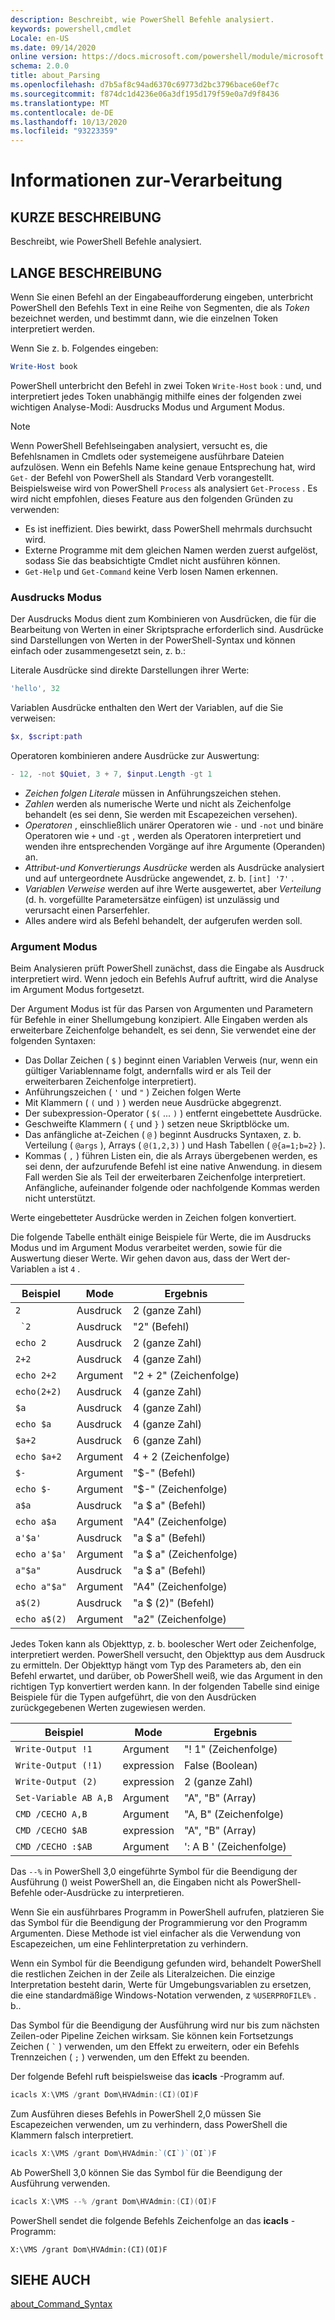 ```yaml
---
description: Beschreibt, wie PowerShell Befehle analysiert.
keywords: powershell,cmdlet
Locale: en-US
ms.date: 09/14/2020
online version: https://docs.microsoft.com/powershell/module/microsoft.powershell.core/about/about_parsing?view=powershell-5.1&WT.mc_id=ps-gethelp
schema: 2.0.0
title: about_Parsing
ms.openlocfilehash: d7b5af8c94ad6370c69773d2bc3796bace60ef7c
ms.sourcegitcommit: f874dc1d4236e06a3df195d179f59e0a7d9f8436
ms.translationtype: MT
ms.contentlocale: de-DE
ms.lasthandoff: 10/13/2020
ms.locfileid: "93223359"
---
```

# <a name="about-parsing"></a>Informationen zur-Verarbeitung

## <a name="short-description"></a>KURZE BESCHREIBUNG

Beschreibt, wie PowerShell Befehle analysiert.

## <a name="long-description"></a>LANGE BESCHREIBUNG

Wenn Sie einen Befehl an der Eingabeaufforderung eingeben, unterbricht PowerShell den Befehls Text in eine Reihe von Segmenten, die als _Token_ bezeichnet werden, und bestimmt dann, wie die einzelnen Token interpretiert werden.

Wenn Sie z. b. Folgendes eingeben:

```powershell
Write-Host book
```

PowerShell unterbricht den Befehl in zwei Token `Write-Host` `book` : und, und interpretiert jedes Token unabhängig mithilfe eines der folgenden zwei wichtigen Analyse-Modi: Ausdrucks Modus und Argument Modus.

> [!NOTE]
> Wenn PowerShell Befehlseingaben analysiert, versucht es, die Befehlsnamen in Cmdlets oder systemeigene ausführbare Dateien aufzulösen. Wenn ein Befehls Name keine genaue Entsprechung hat, wird `Get-` der Befehl von PowerShell als Standard Verb vorangestellt. Beispielsweise wird von PowerShell `Process` als analysiert `Get-Process` . Es wird nicht empfohlen, dieses Feature aus den folgenden Gründen zu verwenden:
>
> - Es ist ineffizient. Dies bewirkt, dass PowerShell mehrmals durchsucht wird.
> - Externe Programme mit dem gleichen Namen werden zuerst aufgelöst, sodass Sie das beabsichtigte Cmdlet nicht ausführen können.
> - `Get-Help` und `Get-Command` keine Verb losen Namen erkennen.

### <a name="expression-mode"></a>Ausdrucks Modus

Der Ausdrucks Modus dient zum Kombinieren von Ausdrücken, die für die Bearbeitung von Werten in einer Skriptsprache erforderlich sind. Ausdrücke sind Darstellungen von Werten in der PowerShell-Syntax und können einfach oder zusammengesetzt sein, z. b.:

Literale Ausdrücke sind direkte Darstellungen ihrer Werte:

```powershell
'hello', 32
```

Variablen Ausdrücke enthalten den Wert der Variablen, auf die Sie verweisen:

```powershell
$x, $script:path
```

Operatoren kombinieren andere Ausdrücke zur Auswertung:

```powershell
- 12, -not $Quiet, 3 + 7, $input.Length -gt 1
```

- _Zeichen folgen Literale_ müssen in Anführungszeichen stehen.
- _Zahlen_ werden als numerische Werte und nicht als Zeichenfolge behandelt (es sei denn, Sie werden mit Escapezeichen versehen).
- _Operatoren_ , einschließlich unärer Operatoren wie `-` und `-not` und binäre Operatoren wie `+` und `-gt` , werden als Operatoren interpretiert und wenden ihre entsprechenden Vorgänge auf ihre Argumente (Operanden) an.
- _Attribut-und Konvertierungs Ausdrücke_ werden als Ausdrücke analysiert und auf untergeordnete Ausdrücke angewendet, z. b. `[int] '7'` .
- _Variablen Verweise_ werden auf ihre Werte ausgewertet, aber _Verteilung_ (d. h. vorgefüllte Parametersätze einfügen) ist unzulässig und verursacht einen Parserfehler.
- Alles andere wird als Befehl behandelt, der aufgerufen werden soll.

### <a name="argument-mode"></a>Argument Modus

Beim Analysieren prüft PowerShell zunächst, dass die Eingabe als Ausdruck interpretiert wird. Wenn jedoch ein Befehls Aufruf auftritt, wird die Analyse im Argument Modus fortgesetzt.

Der Argument Modus ist für das Parsen von Argumenten und Parametern für Befehle in einer Shellumgebung konzipiert. Alle Eingaben werden als erweiterbare Zeichenfolge behandelt, es sei denn, Sie verwendet eine der folgenden Syntaxen:

- Das Dollar Zeichen ( `$` ) beginnt einen Variablen Verweis (nur, wenn ein gültiger Variablenname folgt, andernfalls wird er als Teil der erweiterbaren Zeichenfolge interpretiert).
- Anführungszeichen ( `'` und `"` ) Zeichen folgen Werte
- Mit Klammern ( `(` und `)` ) werden neue Ausdrücke abgegrenzt.
- Der subexpression-Operator ( `$(` ... `)` ) entfernt eingebettete Ausdrücke.
- Geschweifte Klammern ( `{` und `}` ) setzen neue Skriptblöcke um.
- Das anfängliche at-Zeichen ( `@` ) beginnt Ausdrucks Syntaxen, z. b. Verteilung ( `@args` ), Arrays ( `@(1,2,3)` ) und Hash Tabellen ( `@{a=1;b=2}` ).
- Kommas ( `,` ) führen Listen ein, die als Arrays übergebenen werden, es sei denn, der aufzurufende Befehl ist eine native Anwendung. in diesem Fall werden Sie als Teil der erweiterbaren Zeichenfolge interpretiert. Anfängliche, aufeinander folgende oder nachfolgende Kommas werden nicht unterstützt.

Werte eingebetteter Ausdrücke werden in Zeichen folgen konvertiert.

Die folgende Tabelle enthält einige Beispiele für Werte, die im Ausdrucks Modus und im Argument Modus verarbeitet werden, sowie für die Auswertung dieser Werte. Wir gehen davon aus, dass der Wert der-Variablen `a` ist `4` .

|       Beispiel        |    Mode    |      Ergebnis       |
| -------------------- | ---------- | ----------------- |
| `2`                  | Ausdruck | 2 (ganze Zahl)       |
| `` `2``              | Ausdruck | "2" (Befehl)     |
| `echo 2`             | Ausdruck | 2 (ganze Zahl)       |
| `2+2`                | Ausdruck | 4 (ganze Zahl)       |
| `echo 2+2`           | Argument   | "2 + 2" (Zeichenfolge)    |
| `echo(2+2)`          | Ausdruck | 4 (ganze Zahl)       |
| `$a`                 | Ausdruck | 4 (ganze Zahl)       |
| `echo $a`            | Ausdruck | 4 (ganze Zahl)       |
| `$a+2`               | Ausdruck | 6 (ganze Zahl)       |
| `echo $a+2`          | Argument   | 4 + 2 (Zeichenfolge)      |
| `$-`                 | Argument   | "$-" (Befehl)    |
| `echo $-`            | Argument   | "$-" (Zeichenfolge)     |
| `a$a`                | Ausdruck | "a $ a" (Befehl)   |
| `echo a$a`           | Argument   | "A4" (Zeichenfolge)     |
| `a'$a'`              | Ausdruck | "a $ a" (Befehl)   |
| `echo a'$a'`         | Argument   | "a $ a" (Zeichenfolge)    |
| `a"$a"`              | Ausdruck | "a $ a" (Befehl)   |
| `echo a"$a"`         | Argument   | "A4" (Zeichenfolge)     |
| `a$(2)`              | Ausdruck | "a $ (2)" (Befehl) |
| `echo a$(2)`         | Argument   | "a2" (Zeichenfolge)     |

Jedes Token kann als Objekttyp, z. b. boolescher Wert oder Zeichenfolge, interpretiert werden. PowerShell versucht, den Objekttyp aus dem Ausdruck zu ermitteln.
Der Objekttyp hängt vom Typ des Parameters ab, den ein Befehl erwartet, und darüber, ob PowerShell weiß, wie das Argument in den richtigen Typ konvertiert werden kann. In der folgenden Tabelle sind einige Beispiele für die Typen aufgeführt, die von den Ausdrücken zurückgegebenen Werten zugewiesen werden.

|       Beispiel          |    Mode    |     Ergebnis      |
| ---------------------- | ---------- | --------------- |
| `Write-Output !1`      | Argument   | "! 1" (Zeichenfolge)   |
| `Write-Output (!1)`    | expression | False (Boolean) |
| `Write-Output (2)`     | expression | 2 (ganze Zahl)     |
| `Set-Variable AB A,B`  | Argument   | "A", "B" (Array) |
| `CMD /CECHO A,B`       | Argument   | "A, B" (Zeichenfolge)  |
| `CMD /CECHO $AB`       | expression | "A", "B" (Array) |
| `CMD /CECHO :$AB`      | Argument   | ': A B ' (Zeichenfolge) |

Das `--%` in PowerShell 3,0 eingeführte Symbol für die Beendigung der Ausführung () weist PowerShell an, die Eingaben nicht als PowerShell-Befehle oder-Ausdrücke zu interpretieren.

Wenn Sie ein ausführbares Programm in PowerShell aufrufen, platzieren Sie das Symbol für die Beendigung der Programmierung vor den Programm Argumenten. Diese Methode ist viel einfacher als die Verwendung von Escapezeichen, um eine Fehlinterpretation zu verhindern.

Wenn ein Symbol für die Beendigung gefunden wird, behandelt PowerShell die restlichen Zeichen in der Zeile als Literalzeichen. Die einzige Interpretation besteht darin, Werte für Umgebungsvariablen zu ersetzen, die eine standardmäßige Windows-Notation verwenden, z `%USERPROFILE%` . b..

Das Symbol für die Beendigung der Ausführung wird nur bis zum nächsten Zeilen-oder Pipeline Zeichen wirksam. Sie können kein Fortsetzungs Zeichen ( `` ` `` ) verwenden, um den Effekt zu erweitern, oder ein Befehls Trennzeichen ( `;` ) verwenden, um den Effekt zu beenden.

Der folgende Befehl ruft beispielsweise das **icacls** -Programm auf.

```powershell
icacls X:\VMS /grant Dom\HVAdmin:(CI)(OI)F
```

Zum Ausführen dieses Befehls in PowerShell 2,0 müssen Sie Escapezeichen verwenden, um zu verhindern, dass PowerShell die Klammern falsch interpretiert.

```powershell
icacls X:\VMS /grant Dom\HVAdmin:`(CI`)`(OI`)F
```

Ab PowerShell 3,0 können Sie das Symbol für die Beendigung der Ausführung verwenden.

```powershell
icacls X:\VMS --% /grant Dom\HVAdmin:(CI)(OI)F
```

PowerShell sendet die folgende Befehls Zeichenfolge an das **icacls** -Programm:

`X:\VMS /grant Dom\HVAdmin:(CI)(OI)F`

## <a name="see-also"></a>SIEHE AUCH

[about_Command_Syntax](about_Command_Syntax.md)
